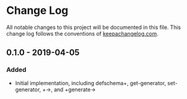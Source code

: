 # Change Log
All notable changes to this project will be documented in this file. This change log follows the conventions of [keepachangelog.com](http://keepachangelog.com/).

## 0.1.0 - 2019-04-05
### Added
- Initial implementation, including defschema+, get-generator, set-generator, +->, and +generate->
